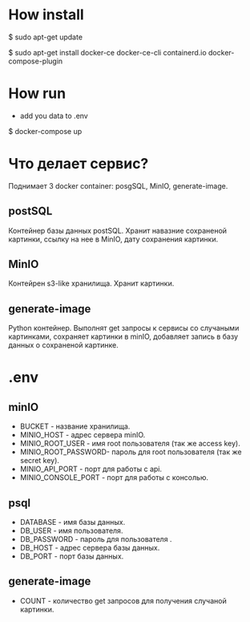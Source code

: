 # How install
$ sudo apt-get update

$ sudo apt-get install docker-ce docker-ce-cli containerd.io docker-compose-plugin
# How run
- add you data to .env

$ docker-compose up

# Что делает сервис?
Поднимает 3 docker container: posgSQL, MinIO, generate-image. 

## postSQL
Контейнер базы данных postSQL. Хранит навазние сохраненой картинки, ссылку на нее в MinIO, дату сохранения картинки.

## MinIO
Контейрен s3-like хранилища. Хранит картинки.

## generate-image
Python контейнер. Выполнят get запросы к сервисы со случаными картинками, сохраняет картинки в minIO, добавляет запись в базу данных о сохраненой картинке. 

# .env 
## minIO
- BUCKET - название хранилища.
- MINIO_HOST - адрес сервера minIO.
- MINIO_ROOT_USER - имя root пользователя (так же access key).
- MINIO_ROOT_PASSWORD- пароль для root пользователя (так же secret key).
- MINIO_API_PORT - порт для работы с api.
- MINIO_CONSOLE_PORT - порт для работы с консолью.
## psql

- DATABASE - имя базы данных.
- DB_USER - имя пользователя.
- DB_PASSWORD - пароль для пользователя .
- DB_HOST - адрес сервера базы данных.
- DB_PORT - порт базы данных.

## generate-image
- COUNT - количество get запросов для получения случаной картинки.

